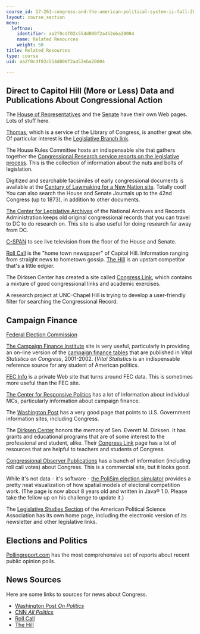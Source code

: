 ```yaml
---
course_id: 17-261-congress-and-the-american-political-system-ii-fall-2005
layout: course_section
menu:
  leftnav:
    identifier: aa2f0cdf02c554d800f2a452eba20004
    name: Related Resources
    weight: 50
title: Related Resources
type: course
uid: aa2f0cdf02c554d800f2a452eba20004

---
```


Direct to Capitol Hill (More or Less) Data and Publications About Congressional Action
--------------------------------------------------------------------------------------

The [House of Representatives](http://www.house.gov/) and the [Senate](http://www.senate.gov/) have their own Web pages. Lots of stuff here.

[Thomas](http://thomas.loc.gov/), which is a service of the Library of Congress, is another great site. Of particular interest is the [Legislative Branch link](http://thomas.loc.gov/links/).

The House Rules Committee hosts an indispensable site that gathers together the [Congressional Research service reports on the legislative process](https://crsreports.congress.gov/). This is the collection of information about the nuts and bolts of legislation.

Digitized and searchable facsimiles of early congressional documents is available at the [Century of Lawmaking for a New Nation site](http://lcweb2.loc.gov/ammem/amlaw/lawhome.html). Totally cool! You can also search the House and Senate Journals up to the 42nd Congress (up to 1873), in addition to other documents.

[The Center for Legislative Archives](http://www.archives.gov/records_of_congress/index.html) of the National Archives and Records Administration keeps old original congressional records that you can travel to DC to do research on. This site is also useful for doing research far away from DC.

[C-SPAN](http://www.c-span.org/) to see live television from the floor of the House and Senate.

[Roll Call](http://www.rollcall.com/) is the "home town newspaper" of Capitol Hill. Information ranging from straight news to hometown gossip. [The Hill](http://thehill.com/) is an upstart competitor that's a little edgier.

The Dirksen Center has created a site called [Congress Link](http://www.congresslink.org/), which contains a mixture of good congressional links and academic exercises.

A research project at UNC-Chapel Hill is trying to develop a user-friendly filter for searching the Congressional Record.

Campaign Finance
----------------

[Federal Election Commission](http://www.fec.gov/)

[The Campaign Finance Institute](http://www.cfinst.org/) site is very useful, particularly in providing an on-line version of the [campaign finance tables](http://www.cfinst.org/data/VitalStats.aspx) that are published in _Vital Statistics on Congress_, 2001-2002. (_Vital Statistics_ is an indispensable reference source for any student of American politics.

[FEC Info](http://www.fec.gov/finance/finmenu.htm
) is a private Web site that turns around FEC data. This is sometimes more useful than the FEC site.

[The Center for Responsive Politics](https://www.macfound.org/grantees/1512/) has a lot of information about individual MCs, particularly information about campaign finance.

The [Washington Post](http://www.washingtonpost.com/wp-srv/national/longterm/fedguide/legislative.htm) has a very good page that points to U.S. Government information sites, including Congress.

The [Dirksen Center](http://www.dirksencenter.org/) honors the memory of Sen. Everett M. Dirksen. It has grants and educational programs that are of some interest to the professional and student, alike. Their [Congress Link](http://www.congresslink.org/) page has a lot of resources that are helpful to teachers and students of Congress.

[Congressional Observer Publications](http://www.thecre.com/fedlaw/legal34/annals1.htm) has a bunch of information (including roll call votes) about Congress. This is a commercial site, but it looks good.

While it's not data - it's software - [the PoliSim election simulator](http://jmarshall.com/polisim/) provides a pretty neat visualization of how spatial models of electoral competition work. (The page is now about 8 years old and written in Java® 1.0. Please take the fellow up on his challenge to update it.)

The [Legislative Studies Section](https://connect.apsanet.org/s3/) of the American Political Science Association has its own home page, including the electronic version of its newsletter and other legislative links.

Elections and Politics
----------------------

[Pollingreport.com](http://www.pollingreport.com/) has the most comprehensive set of reports about recent public opinion polls.

News Sources
------------

Here are some links to sources for news about Congress.

*   [Washington Post _On Politics_](http://www.washingtonpost.com/wp-dyn/content/politics/index.html)
*   [CNN _All Politics_](http://www.cnn.com/ALLPOLITICS/)
*   [Roll Call](http://www.rollcall.com/)
*   [The Hill](http://thehillnews.org/)